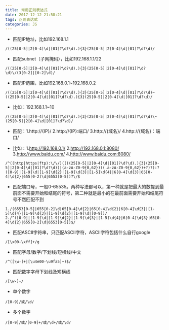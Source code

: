 ```yaml
---
title: 常用正则表达式
date: 2017-12-12 21:58:21
tags: 正则表达式
categories: JS
---
```




- 匹配IP地址，比如192.168.1.1

```
/((25[0-5]|2[0-4]\d|[01]?\d?\d).){3}(25[0-5]|2[0-4]\d|[01]?\d?\d)/
```

-  匹配subnet（子网掩码），比如192.168.1.1/22

```
/((25[0-5]|2[0-4]\d|[01]?\d?\d).){3}(25[0-5]|2[0-4]\d|[01]?\d?\d)\/(3[0-2]|[0-2]\d)/
```

-  匹配IP范围，比如192.168.0.1~192.168.0.2

```
/((25[0-5]|2[0-4]\d|[01]?\d?\d).){3}(25[0-5]|2[0-4]\d|[01]?\d?\d)~((25[0-5]|2[0-4]\d|[01]?\d?\d).){3}(25[0-5]|2[0-4]\d|[01]?\d?\d)/
```

- 比如：192.168.1.1~10

```
/((25[0-5]|2[0-4]\d|[01]?\d?\d).){3}(25[0-5]|2[0-4]\d|[01]?\d?\d)\~(25[0-5]|2[0-4]\d|[01]?\d?\d)/
```





- 匹配：1.http://{IP}/ 2.http://{IP}:端口/ 3.http://{域名}/ 4.http://{域名}：端口/


- 比如：1.http://192.168.0.1/ 2.http://192.168.0.1:8080/ 3.http://www.baidu.com/ 4.http://www.baidu.com:8080/

```
/^((http|https|ftp):\/\/)((((25[0-5]|2[0-4]\d|[01]?\d?\d).){3}(25[0-5]|2[0-4]\d|[01]?\d?\d))|(a-zA-Z0-9{0,62})((.a-zA-Z0-9{0,62})+?)?):?([0-9]|[1-9]\d|[1-9]\d{2}|[1-9]\d{3}|[1-5]\d{4}|6[0-4]\d{3}|65[0-4]\d{2}|655[0-2]\d|6553[0-5])?\/$
```

- 匹配端口号，一般0-65535。两种写法都可以，第一种就是把最大的数提到最前面不需要开始和结尾的符号，第二种就是最小的在最前面需要开始和结尾符号不然匹配不到

```
1./(6553[0-5]|655[0-2]\d|65[0-4]\d{2}|65[0-4]\d{2}|6[0-4]\d{3}|[1-5]\d{4}|[1-9]\d{3}|[1-9]\d{2}|[1-9]\d|[0-9])/
2./^([0-9]|[1-9]\d|[1-9]\d{2}|[1-9]\d{3}|[1-5]\d{4}|6[0-4]\d{3}|65[0-4]\d{2}|655[0-2]\d|6553[0-5])$/
```





- 匹配ASCII字符串，只匹配ASCII字符，ASCII字符包括什么自行google

```
/[\x00-\xff]+/g
```

- 匹配字母/数字/下划线/短横线/中文

```
/^([\w-]+|[\u4e00-\u9fa5]+)$/
```

- 匹配数字字母下划线及短横线

```
/[\w-]+/
```

- 单个数字

```
/[0-9]/或/\d/
```

- 多个数字

```
/[0-9]/或/[0-9]+/或/\d+/或/\d/
```



 